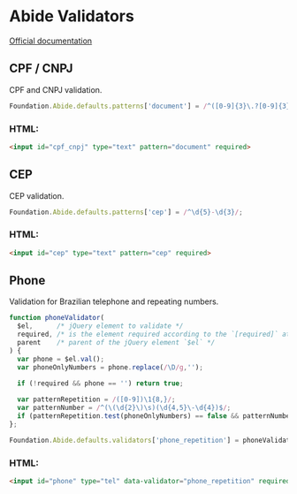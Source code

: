 # Abide Validators
[Official documentation](https://get.foundation/sites/docs/abide.html#adding-custom-pattern-and-validator)

## CPF / CNPJ
CPF and CNPJ validation.
```javascript
Foundation.Abide.defaults.patterns['document'] = /^([0-9]{3}\.?[0-9]{3}\.?[0-9]{3}\-?[0-9]{2}|[0-9]{2}\.?[0-9]{3}\.?[0-9]{3}\/?[0-9]{4}\-?[0-9]{2})$/;
```
### HTML:
```html
<input id="cpf_cnpj" type="text" pattern="document" required>
```

## CEP
CEP validation.
```javascript
Foundation.Abide.defaults.patterns['cep'] = /^\d{5}-\d{3}/;
```
### HTML:
```html
<input id="cep" type="text" pattern="cep" required>
```

## Phone
Validation for Brazilian telephone and repeating numbers.
```javascript
function phoneValidator(
  $el,      /* jQuery element to validate */
  required, /* is the element required according to the `[required]` attribute */
  parent    /* parent of the jQuery element `$el` */
) {
  var phone = $el.val();
  var phoneOnlyNumbers = phone.replace(/\D/g,'');

  if (!required && phone == '') return true;
  
  var patternRepetition = /([0-9])\1{8,}/;
  var patternNumber = /^(\(\d{2}\)\s)(\d{4,5}\-\d{4})$/;
  if (patternRepetition.test(phoneOnlyNumbers) == false && patternNumber.test(phone)) return true;
};

Foundation.Abide.defaults.validators['phone_repetition'] = phoneValidator;
```
### HTML:
```html
<input id="phone" type="tel" data-validator="phone_repetition" required>
```
